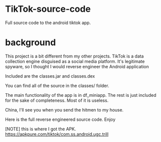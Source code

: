 # TikTok-source-code

Full source code to the android tiktok app.

# background

This project is a bit different from my other projects. TikTok is a data collection engine disguised as a social media platform. It's legitimate spyware, so I thought I would reverse engineer the Android application

Included are the classes.jar and classes.dex

You can find all of the source in the classes/ folder.

The main functionality of the app is in df_miniapp. The rest is just included for the sake of completeness. Most of it is useless. 

China, I'll see you when you send the hitmen to my house.

Here is the full reverse engineered source code. Enjoy


[NOTE] this is where I got the APK. https://apkpure.com/tiktok/com.ss.android.ugc.trill
